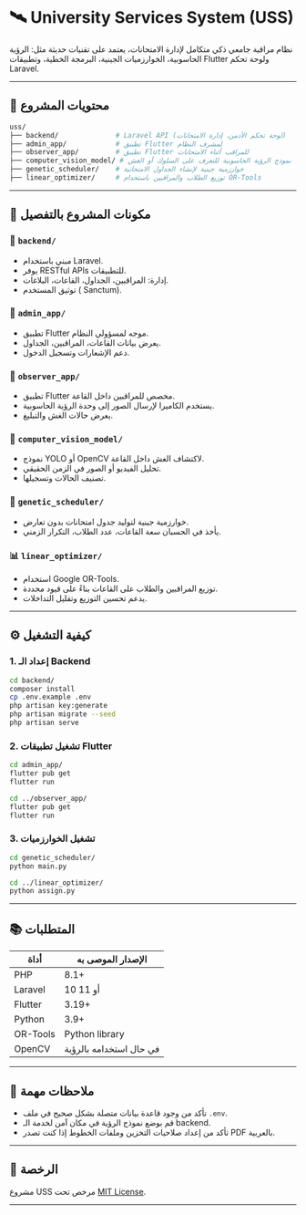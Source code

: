 
# 🛰️ University Services System (USS)

نظام مراقبة جامعي ذكي متكامل لإدارة الامتحانات، يعتمد على تقنيات حديثة مثل: الرؤية الحاسوبية، الخوارزميات الجينية، البرمجة الخطية، وتطبيقات Flutter ولوحة تحكم Laravel.

---

## 🧭 محتويات المشروع

```bash
uss/
├── backend/              # Laravel API (لوحة تحكم الأدمن، إدارة الامتحانات)
├── admin_app/            # تطبيق Flutter لمشرف النظام
├── observer_app/         # تطبيق Flutter للمراقب أثناء الامتحانات
├── computer_vision_model/ # نموذج الرؤية الحاسوبية للتعرف على السلوك أو الغش
├── genetic_scheduler/    # خوارزمية جينية لإنشاء الجداول الامتحانية
├── linear_optimizer/     # توزيع الطلاب والمراقبين باستخدام OR-Tools
```

---

## 🧩 مكونات المشروع بالتفصيل

### 🔧 `backend/`
- مبني باستخدام Laravel.
- يوفر RESTful APIs للتطبيقات.
- إدارة:  المراقبين، الجداول، القاعات، البلاغات.
- توثيق المستخدم ( Sanctum).

### 📱 `admin_app/`
- تطبيق Flutter موجه لمسؤولي النظام.
- يعرض بيانات القاعات، المراقبين، الجداول.
- دعم الإشعارات وتسجيل الدخول.

### 👀 `observer_app/`
- تطبيق Flutter مخصص للمراقبين داخل القاعة.
- يستخدم الكاميرا لإرسال الصور إلى وحدة الرؤية الحاسوبية.
- يعرض حالات الغش والتبليغ.

### 🧠 `computer_vision_model/`
- نموذج YOLO أو OpenCV لاكتشاف الغش داخل القاعة.
- تحليل الفيديو أو الصور في الزمن الحقيقي.
- تصنيف الحالات وتسجيلها.

### 🧬 `genetic_scheduler/`
- خوارزمية جينية لتوليد جدول امتحانات بدون تعارض.
- يأخذ في الحسبان سعة القاعات، عدد الطلاب، التكرار الزمني.

### 📊 `linear_optimizer/`
- استخدام Google OR-Tools.
- توزيع المراقبين والطلاب على القاعات بناءً على قيود محددة.
- يدعم تحسين التوزيع وتقليل التداخلات.

---

## ⚙️ كيفية التشغيل

### 1. إعداد الـ Backend
```bash
cd backend/
composer install
cp .env.example .env
php artisan key:generate
php artisan migrate --seed
php artisan serve
```

### 2. تشغيل تطبيقات Flutter
```bash
cd admin_app/
flutter pub get
flutter run

cd ../observer_app/
flutter pub get
flutter run
```

### 3. تشغيل الخوارزميات
```bash
cd genetic_scheduler/
python main.py

cd ../linear_optimizer/
python assign.py
```

---

## 📚 المتطلبات

| أداة          | الإصدار الموصى به       |
|---------------|--------------------------|
| PHP           | 8.1+                     |
| Laravel       | 10 أو 11                 |
| Flutter       | 3.19+                   |
| Python        | 3.9+                     |
| OR-Tools      | Python library           |
| OpenCV        | في حال استخدامه بالرؤية |

---

## 🧪 ملاحظات مهمة
- تأكد من وجود قاعدة بيانات متصلة بشكل صحيح في ملف `.env`.
- قم بوضع نموذج الرؤية في مكان آمن لخدمة الـ backend.
- تأكد من إعداد صلاحيات التخزين وملفات الخطوط إذا كنت تصدر PDF بالعربية.

---

## 📄 الرخصة

مشروع USS مرخص تحت [MIT License](LICENSE).

---
